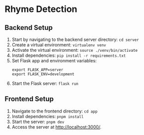 # Rhyme Detection

## Backend Setup
1. Start by navigating to the backend server directory: `cd server`
2. Create a virtual environment: `virtualenv venv`
3. Activate the virtual environment: `source ./venv/bin/activate`
4. Install dependencies: `pip install -r requirements.txt`
5. Set Flask app and environment variables:
    ```
    export FLASK_APP=server
    export FLASK_ENV=development
    ```
6. Start the Flask server: `flask run`

## Frontend Setup
1. Navigate to the frontend directory: `cd app`
2. Install dependencies: `pnpm install`
3. Start the server: `pnpm dev`
4. Access the server at [http://localhost:3000/](http://localhost:3000/).
